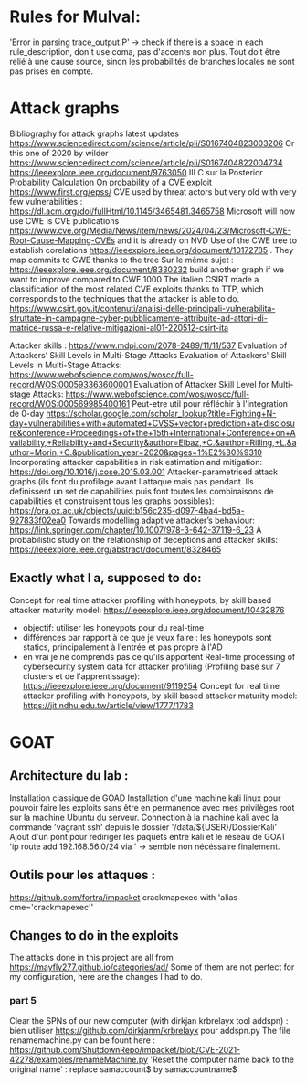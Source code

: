 # Rules for Mulval:
'Error in parsing trace_output.P' -> check if there is a space in each rule_description, don't use coma, pas d'accents non plus.
Tout doit être relié à une cause source, sinon les probabilités de branches locales ne sont pas prises en compte.

# Attack graphs
Bibliography for attack graphs latest updates https://www.sciencedirect.com/science/article/pii/S0167404823003206 
Or this one of 2020 by wilder https://www.sciencedirect.com/science/article/pii/S0167404822004734
https://ieeexplore.ieee.org/document/9763050 III C sur la Posterior Probability Calculation
On probability of a CVE exploit https://www.first.org/epss/
CVE used by threat actors but very old with very few vulnerabilities : https://dl.acm.org/doi/fullHtml/10.1145/3465481.3465758
Microsoft will now use CWE is CVE publications https://www.cve.org/Media/News/item/news/2024/04/23/Microsoft-CWE-Root-Cause-Mapping-CVEs and it is already on NVD
Use of the CWE tree to establish corelations https://ieeexplore.ieee.org/document/10172785 . They map commits to CWE thanks to the tree
Sur le même sujet : https://ieeexplore.ieee.org/document/8330232 build another graph if we want to improve compared to CWE 1000
The italien CSIRT made a classification of the most related CVE exploits thanks to TTP, which corresponds to the techniques that the attacker is able to do. https://www.csirt.gov.it/contenuti/analisi-delle-principali-vulnerabilita-sfruttate-in-campagne-cyber-pubblicamente-attribuite-ad-attori-di-matrice-russa-e-relative-mitigazioni-al01-220512-csirt-ita

Attacker skills : https://www.mdpi.com/2078-2489/11/11/537 Evaluation of Attackers’ Skill Levels in Multi-Stage Attacks
Evaluation of Attackers' Skill Levels in Multi-Stage Attacks: https://www.webofscience.com/wos/woscc/full-record/WOS:000593363600001
Evaluation of Attacker Skill Level for Multi-stage Attacks: https://www.webofscience.com/wos/woscc/full-record/WOS:000569985400161
Peut-etre util pour réfléchir à l'integration de 0-day https://scholar.google.com/scholar_lookup?title=Fighting+N-day+vulnerabilities+with+automated+CVSS+vector+prediction+at+disclosure&conference=Proceedings+of+the+15th+International+Conference+on+Availability,+Reliability+and+Security&author=Elbaz,+C.&author=Rilling,+L.&author=Morin,+C.&publication_year=2020&pages=1%E2%80%9310
Incorporating attacker capabilities in risk estimation and mitigation: https://doi.org/10.1016/j.cose.2015.03.001
Attacker-parametrised attack graphs (ils font du profilage avant l'attaque mais pas pendant. Ils definissent un set de capabilities puis font toutes les combinaisons de capabilities et construisent tous les graphs possibles): https://ora.ox.ac.uk/objects/uuid:b156c235-d097-4ba4-bd5a-927833f02ea0
Towards modelling adaptive attacker’s behaviour: https://link.springer.com/chapter/10.1007/978-3-642-37119-6_23
A probabilistic study on the relationship of deceptions and attacker skills: https://ieeexplore.ieee.org/abstract/document/8328465

## Exactly what I a, supposed to do:
Concept for real time attacker profiling with honeypots, by skill based attacker maturity model: https://ieeexplore.ieee.org/document/10432876
 - objectif: utiliser les honeypots pour du real-time
 - différences par rapport à ce que je veux faire : les honeypots sont statics, principalement à l'entrée et pas propre à l'AD
 - en vrai je ne comprends pas ce qu'ils apportent 
Real-time processing of cybersecurity system data for attacker profiling (Profiling basé sur 7 clusters et de l'apprentissage): https://ieeexplore.ieee.org/document/9119254
Concept for real time attacker profiling with honeypots, by skill based attacker maturity model: https://jit.ndhu.edu.tw/article/view/1777/1783

# GOAT
## Architecture du lab :
Installation classique de GOAD
Installation d'une machine kali linux pour pouvoir faire les exploits sans être en permanence avec mes privilèges root sur la machine Ubuntu du serveur.
Connection à la machine kali avec la commande 'vagrant ssh' depuis le dossier '/data/${USER}/DossierKali' 
Ajout d'un pont pour rediriger les paquets entre kali et le réseau de GOAT 
'ip route add 192.168.56.0/24 via <ip-of-your-ubuntu>'
-> semble non nécéssaire finalement.
## Outils pour les attaques :
https://github.com/fortra/impacket
crackmapexec with 'alias cme='crackmapexec''
## Changes to do in the exploits
The attacks done in this project are all from https://mayfly277.github.io/categories/ad/ 
Some of them are not perfect for my configuration, here are the changes I had to do.
### part 5
Clear the SPNs of our new computer (with dirkjan krbrelayx tool addspn) : bien utiliser https://github.com/dirkjanm/krbrelayx pour addspn.py
The file renamemachine.py can be fount here : https://github.com/ShutdownRepo/impacket/blob/CVE-2021-42278/examples/renameMachine.py
'Reset the computer name back to the original name' : replace samaccount$ by samaccountname$

